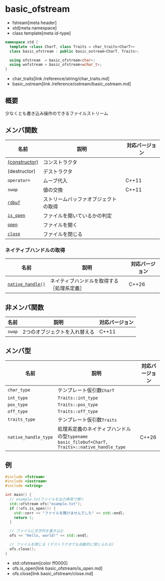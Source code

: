 # basic_ofstream
* fstream[meta header]
* std[meta namespace]
* class template[meta id-type]

```cpp
namespace std {
  template <class CharT, class Traits = char_traits<CharT>>
  class basic_ofstream : public basic_ostream<CharT, Traits>;

  using ofstream  = basic_ofstream<char>;
  using wofstream = basic_ofstream<wchar_t>;
}
```
* char_traits[link /reference/string/char_traits.md]
* basic_ostream[link /reference/ostream/basic_ostream.md]

## 概要

少なくとも書き込み操作のできるファイルストリーム

## メンバ関数

| 名前                                             | 説明                                 | 対応バージョン |
|--------------------------------------------------|--------------------------------------|----------------|
| [(constructor)](basic_ofstream/op_constructor.md) | コンストラクタ                       | |
| (destructor)                                     | デストラクタ                         | |
| `operator=`                                      | ムーブ代入                           | C++11 |
| `swap`                                           | 値の交換                             | C++11 |
| [`rdbuf`](basic_ofstream/rdbuf.md)                | ストリームバッファオブジェクトの取得 | |
| [`is_open`](basic_ofstream/is_open.md)            | ファイルを開いているかの判定         | |
| [`open`](basic_ofstream/open.md)                  | ファイルを開く                       | |
| [`close`](basic_ofstream/close.md)                | ファイルを閉じる                     | |


### ネイティブハンドルの取得

| 名前 | 説明 | 対応バージョン |
|-----|------|--------------|
| [`native_handle()`](basic_ofstream/native_handle.md) | ネイティブハンドルを取得する［処理系定義］ | C++26 |


## 非メンバ関数

| 名前   | 説明                          | 対応バージョン |
|--------|-------------------------------|----------------|
| `swap` | 2つのオブジェクトを入れ替える | C++11 |


## メンバ型

| 名前             | 説明                          | 対応バージョン |
|------------------|-------------------------------|----------------|
| `char_type`      | テンプレート仮引数`CharT`     | |
| `int_type`       | `Traits::int_type`            | |
| `pos_type`       | `Traits::pos_type`            | |
| `off_type`       | `Traits::off_type`            | |
| `traits_type`    | テンプレート仮引数`Traits`    | |
| `native_handle_type` | 処理系定義のネイティブハンドルの型`typename basic_filebuf<CharT, Traits>::native_handle_type` | C++26 |


## 例
```cpp example
#include <fstream>
#include <iostream>
#include <string>

int main() {
  // example.txtファイルを出力専用で開く
  std::ofstream ofs("example.txt");
  if (!ofs.is_open()) {
    std::cerr << "ファイルを開けませんでした" << std::endl;
    return 1;
  }

  // ファイルに文字列を書き込む
  ofs << "Hello, world!" << std::endl;

  // ファイルを閉じる (デストラクタでも自動的に閉じられる)
  ofs.close();
}
```
* std::ofstream[color ff0000]
* ofs.is_open[link basic_ofstream/is_open.md]
* ofs.close[link basic_ofstream/close.md]
